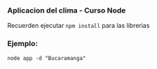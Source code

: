 ### Aplicacion del clima - Curso Node

Recuerden ejecutar ``` npm install ``` para las librerias

### Ejemplo:

``` 
node app -d "Bucaramanga"
```